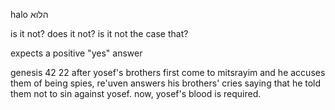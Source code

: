 halo הלוא

is it not?
does it not?
is it not the case that?

expects a positive "yes" answer

genesis 42 22
after yosef's brothers first come to mitsrayim and he accuses them of being spies, re'uven answers his brothers' cries saying that he told them not to sin against yosef. now, yosef's blood is required.
